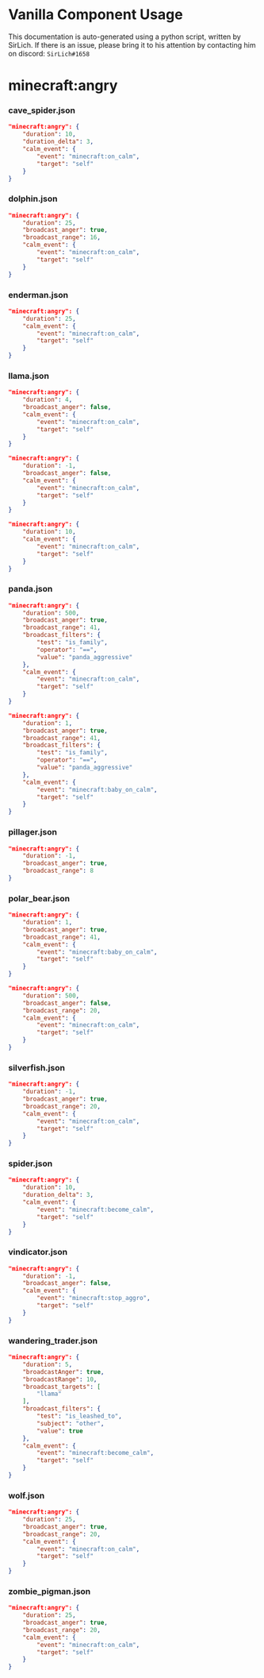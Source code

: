 # Vanilla Component Usage
This documentation is auto-generated using a python script, written by SirLich. If there is an issue, please bring it to his attention by contacting him on discord: `SirLich#1658`

# minecraft:angry
### cave_spider.json
```JSON
"minecraft:angry": {
    "duration": 10,
    "duration_delta": 3,
    "calm_event": {
        "event": "minecraft:on_calm",
        "target": "self"
    }
}
```

### dolphin.json
```JSON
"minecraft:angry": {
    "duration": 25,
    "broadcast_anger": true,
    "broadcast_range": 16,
    "calm_event": {
        "event": "minecraft:on_calm",
        "target": "self"
    }
}
```

### enderman.json
```JSON
"minecraft:angry": {
    "duration": 25,
    "calm_event": {
        "event": "minecraft:on_calm",
        "target": "self"
    }
}
```

### llama.json
```JSON
"minecraft:angry": {
    "duration": 4,
    "broadcast_anger": false,
    "calm_event": {
        "event": "minecraft:on_calm",
        "target": "self"
    }
}
```

```JSON
"minecraft:angry": {
    "duration": -1,
    "broadcast_anger": false,
    "calm_event": {
        "event": "minecraft:on_calm",
        "target": "self"
    }
}
```

```JSON
"minecraft:angry": {
    "duration": 10,
    "calm_event": {
        "event": "minecraft:on_calm",
        "target": "self"
    }
}
```

### panda.json
```JSON
"minecraft:angry": {
    "duration": 500,
    "broadcast_anger": true,
    "broadcast_range": 41,
    "broadcast_filters": {
        "test": "is_family",
        "operator": "==",
        "value": "panda_aggressive"
    },
    "calm_event": {
        "event": "minecraft:on_calm",
        "target": "self"
    }
}
```

```JSON
"minecraft:angry": {
    "duration": 1,
    "broadcast_anger": true,
    "broadcast_range": 41,
    "broadcast_filters": {
        "test": "is_family",
        "operator": "==",
        "value": "panda_aggressive"
    },
    "calm_event": {
        "event": "minecraft:baby_on_calm",
        "target": "self"
    }
}
```

### pillager.json
```JSON
"minecraft:angry": {
    "duration": -1,
    "broadcast_anger": true,
    "broadcast_range": 8
}
```

### polar_bear.json
```JSON
"minecraft:angry": {
    "duration": 1,
    "broadcast_anger": true,
    "broadcast_range": 41,
    "calm_event": {
        "event": "minecraft:baby_on_calm",
        "target": "self"
    }
}
```

```JSON
"minecraft:angry": {
    "duration": 500,
    "broadcast_anger": false,
    "broadcast_range": 20,
    "calm_event": {
        "event": "minecraft:on_calm",
        "target": "self"
    }
}
```

### silverfish.json
```JSON
"minecraft:angry": {
    "duration": -1,
    "broadcast_anger": true,
    "broadcast_range": 20,
    "calm_event": {
        "event": "minecraft:on_calm",
        "target": "self"
    }
}
```

### spider.json
```JSON
"minecraft:angry": {
    "duration": 10,
    "duration_delta": 3,
    "calm_event": {
        "event": "minecraft:become_calm",
        "target": "self"
    }
}
```

### vindicator.json
```JSON
"minecraft:angry": {
    "duration": -1,
    "broadcast_anger": false,
    "calm_event": {
        "event": "minecraft:stop_aggro",
        "target": "self"
    }
}
```

### wandering_trader.json
```JSON
"minecraft:angry": {
    "duration": 5,
    "broadcastAnger": true,
    "broadcastRange": 10,
    "broadcast_targets": [
        "llama"
    ],
    "broadcast_filters": {
        "test": "is_leashed_to",
        "subject": "other",
        "value": true
    },
    "calm_event": {
        "event": "minecraft:become_calm",
        "target": "self"
    }
}
```

### wolf.json
```JSON
"minecraft:angry": {
    "duration": 25,
    "broadcast_anger": true,
    "broadcast_range": 20,
    "calm_event": {
        "event": "minecraft:on_calm",
        "target": "self"
    }
}
```

### zombie_pigman.json
```JSON
"minecraft:angry": {
    "duration": 25,
    "broadcast_anger": true,
    "broadcast_range": 20,
    "calm_event": {
        "event": "minecraft:on_calm",
        "target": "self"
    }
}
```

